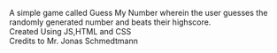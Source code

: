A simple game called Guess My Number wherein the user guesses the randomly generated number and beats their highscore.\
Created Using JS,HTML and CSS\
Credits to Mr. Jonas Schmedtmann
